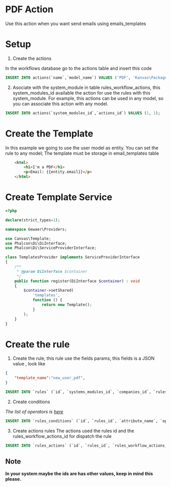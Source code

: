 # PDF Action

Use this action when you want send emails using emails_templates

# Setup

1. Create the actions

In the workflows database go to the actions table and insert this code

```sql
INSERT INTO actions(`name`,`model_name`) VALUES ('PDF', 'Kanvas\Packages\WorkflowsRules\Actions\PDF');
```

2. Asociate with the system_module in table rules_workflow_actions, this system_modules_id available the action for use the rules with this system_module.
For example, this actions can be used in any model, so you can associate this action with any model.

```sql
INSERT INTO actions(`system_modules_id`,`actions_id`) VALUES (1, 1);
```

# Create the Template
In this example we going to use the user model as entity. You can set the rule to any model;  The template must be storage in email_templates table 

```html
    <html>
        <h1>I'm a PDF</h1>
        <p>Email: {{entity.email}}</p>
    </html>
```

# Create Template Service
```php
<?php

declare(strict_types=1);

namespace Gewaer\Providers;

use Canvas\Template;
use Phalcon\Di\DiInterface;
use Phalcon\Di\ServiceProviderInterface;

class TemplatesProvider implements ServiceProviderInterface
{
    /**
     * @param DiInterface $container
     */
    public function register(DiInterface $container) : void
    {
        $container->setShared(
            'templates',
            function () {
                return new Template();
            }
        );
    }
}
```
# Create the rule

1. Create the rule, this rule use the fields params, this fields is a JSON value , look like 
```json
{
    "template_name":"new_user_pdf",
}
```

```sql
INSERT INTO `rules` (`id`, `systems_modules_id`, `companies_id`, `rules_types_id`, `name`, `description`, `pattern`, `params`, `created_at`, `updated_at`, `is_deleted`) VALUES (NULL, '1', '108', '1', 'Create PDF', 'This is a Rule for create PDF', '1', '{\r\n    \"template_name\":\"new_user_pdf\",\r\n}', '2021-08-18 00:00:00', NULL, '0');
```
2. Create conditions

*The list of operators is [here](https://symfony.com/doc/current/components/expression_language/syntax.html#comparison-operators)*

```sql
INSERT INTO `rules_conditions` (`id`, `rules_id`, `attribute_name`, `operator`, `value`, `is_custom_attriube`, `created_at`, `updated_at`, `is_deleted`) VALUES (NULL, '1', 'id', '>', '1', '0', '2021-08-23 00:00:00', NULL, '0');
```

3. Create actions rules
The actions used the rules id and the rules_workflow_actions_id for dispatch the rule
```sql
INSERT INTO `rules_actions` (`id`, `rules_id`, `rules_workflow_actions_id`, `created_at`, `updated_at`, `is_deleted`) VALUES (NULL, '1', '1', '2021-05-14 17:40:43', NULL, '0');
```


## Note

<b>In your system maybe the ids are has other values, keep in mind this please.</b>
